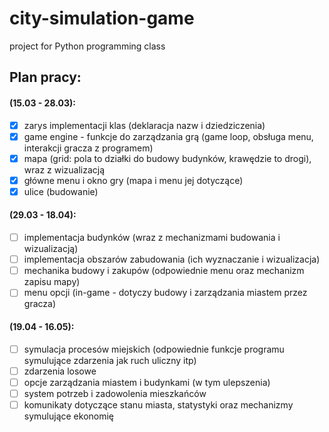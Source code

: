 # city-simulation-game
project for Python programming class

## Plan pracy:
#### (15.03 - 28.03):
- [x] zarys implementacji klas (deklaracja nazw i dziedziczenia)
- [x] game engine - funkcje do zarządzania grą (game loop, obsługa menu, interakcji gracza z programem)
- [x] mapa (grid: pola to działki do budowy budynków, krawędzie to drogi), wraz z wizualizacją
- [x] główne menu i okno gry (mapa i menu jej dotyczące)
- [x] ulice (budowanie)

#### (29.03 - 18.04):
- [ ] implementacja budynków (wraz z mechanizmami budowania i wizualizacją)
- [ ] implementacja obszarów zabudowania (ich wyznaczanie i wizualizacja)
- [ ] mechanika budowy i zakupów (odpowiednie menu oraz mechanizm zapisu mapy)
- [ ] menu opcji (in-game - dotyczy budowy i zarządzania miastem przez gracza)

#### (19.04 - 16.05):
- [ ] symulacja procesów miejskich (odpowiednie funkcje programu symulujące zdarzenia jak ruch uliczny itp)
- [ ] zdarzenia losowe
- [ ] opcje zarządzania miastem i budynkami (w tym ulepszenia)
- [ ] system potrzeb i zadowolenia mieszkańców
- [ ] komunikaty dotyczące stanu miasta, statystyki oraz mechanizmy symulujące ekonomię
